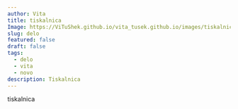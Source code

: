 ```yaml
---
author: Vita
title: tiskalnica
Image: https://ViTuShek.github.io/vita_tusek.github.io/images/tiskalnica.jpg
slug: delo
featured: false
draft: false
tags:
  - delo
  - vita
  - novo
description: Tiskalnica
---
```

tiskalnica